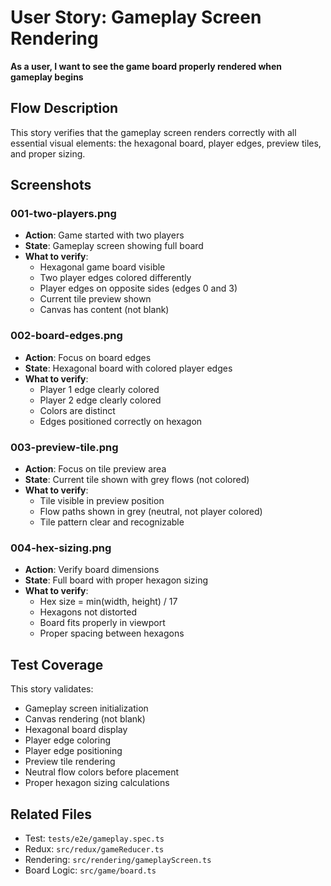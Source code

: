 # User Story: Gameplay Screen Rendering

**As a user, I want to see the game board properly rendered when gameplay begins**

## Flow Description

This story verifies that the gameplay screen renders correctly with all essential visual elements: the hexagonal board, player edges, preview tiles, and proper sizing.

## Screenshots

### 001-two-players.png
- **Action**: Game started with two players
- **State**: Gameplay screen showing full board
- **What to verify**: 
  - Hexagonal game board visible
  - Two player edges colored differently
  - Player edges on opposite sides (edges 0 and 3)
  - Current tile preview shown
  - Canvas has content (not blank)

### 002-board-edges.png
- **Action**: Focus on board edges
- **State**: Hexagonal board with colored player edges
- **What to verify**:
  - Player 1 edge clearly colored
  - Player 2 edge clearly colored
  - Colors are distinct
  - Edges positioned correctly on hexagon

### 003-preview-tile.png
- **Action**: Focus on tile preview area
- **State**: Current tile shown with grey flows (not colored)
- **What to verify**:
  - Tile visible in preview position
  - Flow paths shown in grey (neutral, not player colored)
  - Tile pattern clear and recognizable

### 004-hex-sizing.png
- **Action**: Verify board dimensions
- **State**: Full board with proper hexagon sizing
- **What to verify**:
  - Hex size = min(width, height) / 17
  - Hexagons not distorted
  - Board fits properly in viewport
  - Proper spacing between hexagons

## Test Coverage

This story validates:
- Gameplay screen initialization
- Canvas rendering (not blank)
- Hexagonal board display
- Player edge coloring
- Player edge positioning
- Preview tile rendering
- Neutral flow colors before placement
- Proper hexagon sizing calculations

## Related Files
- Test: `tests/e2e/gameplay.spec.ts`
- Redux: `src/redux/gameReducer.ts`
- Rendering: `src/rendering/gameplayScreen.ts`
- Board Logic: `src/game/board.ts`
